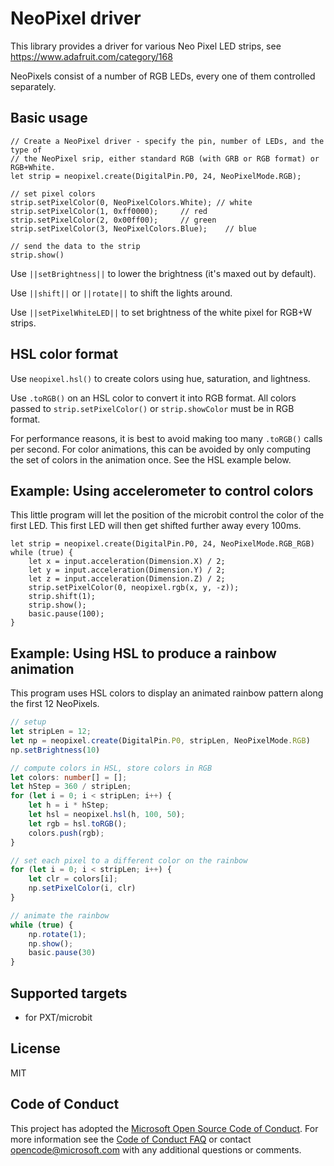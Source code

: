 # NeoPixel driver

This library provides a driver for various Neo Pixel LED strips, 
see https://www.adafruit.com/category/168

NeoPixels consist of a number of RGB LEDs, every one of them controlled
separately.  

## Basic usage

```blocks
// Create a NeoPixel driver - specify the pin, number of LEDs, and the type of 
// the NeoPixel srip, either standard RGB (with GRB or RGB format) or RGB+White.
let strip = neopixel.create(DigitalPin.P0, 24, NeoPixelMode.RGB);

// set pixel colors
strip.setPixelColor(0, NeoPixelColors.White); // white
strip.setPixelColor(1, 0xff0000);     // red
strip.setPixelColor(2, 0x00ff00);     // green
strip.setPixelColor(3, NeoPixelColors.Blue);    // blue

// send the data to the strip
strip.show()
```

Use ``||setBrightness||`` to lower the brightness (it's maxed out by default).

Use ``||shift||`` or ``||rotate||`` to shift the lights around.

Use ``||setPixelWhiteLED||`` to set brightness of the white pixel for RGB+W strips. 

## HSL color format

Use `neopixel.hsl()` to create colors using hue, saturation, and lightness.

Use `.toRGB()` on an HSL color to convert it into RGB format. All colors passed to `strip.setPixelColor()`
or `strip.showColor` must be in RGB format.

For performance reasons, it is best to avoid making too many `.toRGB()` calls per second. For color 
animations, this can be avoided by only computing the set of colors in the animation once. See the HSL example below. 

## Example: Using accelerometer to control colors

This little program will let the position of the microbit control the color of the first LED.
This first LED will then get shifted further away every 100ms.

```blocks
let strip = neopixel.create(DigitalPin.P0, 24, NeoPixelMode.RGB_RGB)
while (true) {
    let x = input.acceleration(Dimension.X) / 2;
    let y = input.acceleration(Dimension.Y) / 2;
    let z = input.acceleration(Dimension.Z) / 2;
    strip.setPixelColor(0, neopixel.rgb(x, y, -z));
    strip.shift(1);
    strip.show();
    basic.pause(100);
}
```

## Example: Using HSL to produce a rainbow animation

This program uses HSL colors to display an animated rainbow pattern along the first 12 NeoPixels. 

```typescript
// setup
let stripLen = 12;
let np = neopixel.create(DigitalPin.P0, stripLen, NeoPixelMode.RGB)
np.setBrightness(10)

// compute colors in HSL, store colors in RGB
let colors: number[] = [];
let hStep = 360 / stripLen;
for (let i = 0; i < stripLen; i++) {
    let h = i * hStep;
    let hsl = neopixel.hsl(h, 100, 50);
    let rgb = hsl.toRGB();
    colors.push(rgb);
}

// set each pixel to a different color on the rainbow
for (let i = 0; i < stripLen; i++) {
    let clr = colors[i];
    np.setPixelColor(i, clr)
}

// animate the rainbow
while (true) {
    np.rotate(1);
    np.show();
    basic.pause(30)
}
```

## Supported targets

* for PXT/microbit

## License

MIT

## Code of Conduct

This project has adopted the [Microsoft Open Source Code of Conduct](https://opensource.microsoft.com/codeofconduct/). For more information see the [Code of Conduct FAQ](https://opensource.microsoft.com/codeofconduct/faq/) or contact [opencode@microsoft.com](mailto:opencode@microsoft.com) with any additional questions or comments.
